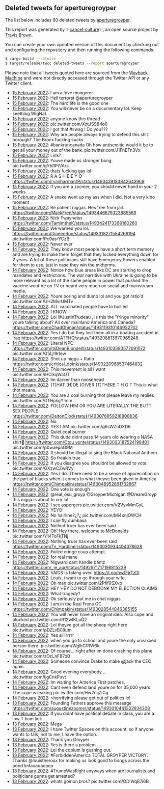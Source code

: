 ## Deleted tweets for aperturegroyper

The list below includes 80 deleted tweets by
[aperturegroyper](https://twitter.com/aperturegroyper).



This report was generated by ✨[cancel-culture](https://github.com/travisbrown/cancel-culture)✨,
an open source project by [Travis Brown](https://twitter.com/travisbrown).

You can create your own updated version of this document by checking out and configuring the
repository and then running the following commands:

```bash
$ cargo build --release
$ target/release/twcc deleted-tweets --report aperturegroyper
```

Please note that all tweets quoted here are sourced from the
[Wayback Machine](https://web.archive.org) and were not directly accessed through the Twitter API or
any Twitter client.

* [15 February 2022](https://web.archive.org/web/20220215110316/https://twitter.com/aperturegroyper/status/1493540120607309829): I am a love mongerer <!--1493540120607309829-->
* [15 February 2022](https://web.archive.org/web/20220215110151/https://twitter.com/aperturegroyper/status/1493539783666245635): Heil terrorst  @aperturegroyper <!--1493539783666245635-->
* [15 February 2022](https://web.archive.org/web/20220215103927/https://twitter.com/aperturegroyper/status/1493534124740653056): The hard life is the good one <!--1493534124740653056-->
* [15 February 2022](https://web.archive.org/web/20220215101655/https://twitter.com/aperturegroyper/status/1493528471485796352): You will never be on a documentary lol. Keep seething WigNat. <!--1493528471485796352-->
* [15 February 2022](https://web.archive.org/web/20220215101600/https://twitter.com/aperturegroyper/status/1493527630301343745): anyone know this thread <!--1493527630301343745-->
* [15 February 2022](https://web.archive.org/web/20220215101256/https://twitter.com/aperturegroyper/status/1493527446460801024): pic.twitter.com/XotJSS84o0 <!--1493527446460801024-->
* [15 February 2022](https://web.archive.org/web/20220215083210/https://twitter.com/aperturegroyper/status/1493502056799293440): I got that  #swag ! Do you??? <!--1493502056799293440-->
* [15 February 2022](https://web.archive.org/web/20220215082703/https://twitter.com/aperturegroyper/status/1493500781257011202): Why are people always trying to defend this shit borough?   The Bronx fucking sucks <!--1493500781257011202-->
* [15 February 2022](https://web.archive.org/web/20220215082615/https://twitter.com/aperturegroyper/status/1493500564906385408): #bankruncanada  Oh how antisemitic would it be to get all your money out of the bank. pic.twitter.com/J1FnETn3Vx <!--1493500564906385408-->
* [15 February 2022](https://web.archive.org/web/20220215070004/https://twitter.com/aperturegroyper/status/1493478888760033280): Link? <!--1493478888760033280-->
* [15 February 2022](https://web.archive.org/web/20220215065854/https://twitter.com/aperturegroyper/status/1493478595494354945): Youve made us stronger bong. pic.twitter.com/gYbRPtVArs <!--1493478595494354945-->
* [15 February 2022](https://web.archive.org/web/20220215054226/https://twitter.com/aperturegroyper/status/1493459398882209792): thats fucking gay lol <!--1493459398882209792-->
* [15 February 2022](https://web.archive.org/web/20220215054122/https://twitter.com/aperturegroyper/status/1493459110641258499): R A S H E E Y O https://twitter.com/ryanharman19/status/1493439183842643969 <!--1493459110641258499-->
* [15 February 2022](https://web.archive.org/web/20220215052709/https://twitter.com/aperturegroyper/status/1493455552923553793): If you are a zoomer, you should never hand in your 2 weeks <!--1493455552923553793-->
* [15 February 2022](https://web.archive.org/web/20220215045444/https://twitter.com/aperturegroyper/status/1493447381983059972): A snake went up my ass when I did. Not a very kino moment <!--1493447381983059972-->
* [15 February 2022](https://web.archive.org/web/20220215045433/https://twitter.com/aperturegroyper/status/1493447278006358016): Be patient niggas. Hes free from jail. https://twitter.com/MackFren/status/1493446679323885569 <!--1493447278006358016-->
* [15 February 2022](https://web.archive.org/web/20220215033258/https://twitter.com/aperturegroyper/status/1493426754169487366): Nick Fwaynetss https://twitter.com/TamimtheK/status/1493424173368160260 <!--1493426754169487366-->
* [15 February 2022](https://web.archive.org/web/20220215000943/https://twitter.com/aperturegroyper/status/1493375648022339586): We warned you lol.  https://twitter.com/DineenRon/status/1493318271554269194  pic.twitter.com/Pc0asrYCzB <!--1493375648022339586-->
* [15 February 2022](https://web.archive.org/web/20220215000907/https://twitter.com/aperturegroyper/status/1493375484624875520): Never ever <!--1493375484624875520-->
* [14 February 2022](https://web.archive.org/web/20220214213710/https://twitter.com/aperturegroyper/status/1493337260837777413): They know most people have a short term memory and are trying to make them forget that they locked everything down for 2 years. A lot of these politicians still have Emergency Powers enabled for them to use, just in case they win the midterms. <!--1493337260837777413-->
* [14 February 2022](https://web.archive.org/web/20220214213510/https://twitter.com/aperturegroyper/status/1493336756988559367): Notice how blue areas like DC are starting to drop mandates and restrictions. The war narritive with Ukraine is going to be more relevant as a lot of the same people in power that pushed the vaccine wont be on TV or heard very much on social and mainstream media. <!--1493336756988559367-->
* [14 February 2022](https://web.archive.org/web/20220214213427/https://twitter.com/aperturegroyper/status/1493336017729998850): Youre boring and dumb lol and you got ratio'd pic.twitter.com/UH2MvrUMTv <!--1493336017729998850-->
* [14 February 2022](https://web.archive.org/web/20220214191829/https://twitter.com/aperturegroyper/status/1493302358788526081): ALL vaccinated people have to bullied <!--1493302358788526081-->
* [14 February 2022](https://web.archive.org/web/20220214191758/https://twitter.com/aperturegroyper/status/1493302223857664003): I KNOW <!--1493302223857664003-->
* [14 February 2022](https://web.archive.org/web/20220214180950/https://twitter.com/aperturegroyper/status/1493285068219076608): Lol  @JustinTrudeau , is this the "fringe minority" youre talking about? All over mainland America and  Canada? https://twitter.com/ChadOhman/status/1493119310146932742 <!--1493285068219076608-->
* [14 February 2022](https://web.archive.org/web/20220214181003/https://twitter.com/aperturegroyper/status/1493284500779978758): Yes I do but they lost them all in a boating accident in Iraq https://twitter.com/ATFHQ/status/1493208813670965248 <!--1493284500779978758-->
* [14 February 2022](https://web.archive.org/web/20220214174452/https://twitter.com/aperturegroyper/status/1493278797357010948): Literal NPC.  https://twitter.com/ItsDeanBlundell/status/1493103393577091072  pic.twitter.com/Q5LjI9rtew <!--1493278797357010948-->
* [14 February 2022](https://web.archive.org/web/20220214213215/https://twitter.com/aperturegroyper/status/1493263711817150476): Shut up nigga + Ratio https://twitter.com/critical_doink/status/1493220968537464832 <!--1493263711817150476-->
* [14 February 2022](https://web.archive.org/web/20220214062031/https://twitter.com/aperturegroyper/status/1493106548356395008): This movement is all I want pic.twitter.com/iHClkqWaOT <!--1493106548356395008-->
* [14 February 2022](https://web.archive.org/web/20220214051421/https://twitter.com/aperturegroyper/status/1493089916120715264): Im darker than noosehead <!--1493089916120715264-->
* [14 February 2022](https://web.archive.org/web/20220214043909/https://twitter.com/aperturegroyper/status/1493081082580946946): (T)HAT (H)OE (O)VER (T)THERE  T   H  O  T   This is what thot means. <!--1493081082580946946-->
* [14 February 2022](https://web.archive.org/web/20220214043322/https://twitter.com/aperturegroyper/status/1493079566855909378): You are a coal burning thot please leave my replies pic.twitter.com/GTHpkgYImm <!--1493080638106353669-->
* [14 February 2022](https://web.archive.org/web/20220214043423/https://twitter.com/aperturegroyper/status/1493079868204097539): FOLLOW HIM OR YOU ARE LITERALLY THE BUTT SEX PEOPLE https://twitter.com/DaltonClod/status/1493076859218808836 <!--1493079868204097539-->
* [14 February 2022](https://web.archive.org/web/20220214043346/https://twitter.com/aperturegroyper/status/1493079726247788545): No <!--1493079726247788545-->
* [14 February 2022](https://web.archive.org/web/20220214043322/https://twitter.com/aperturegroyper/status/1493079566855909378): YES I AM pic.twitter.com/g6sWZnDXD6 <!--1493079566855909378-->
* [14 February 2022](https://web.archive.org/web/20220214040358/https://twitter.com/aperturegroyper/status/1493072766853128195): Quiet coal burner <!--1493073314000089091-->
* [14 February 2022](https://web.archive.org/web/20220214040358/https://twitter.com/aperturegroyper/status/1493072766853128195): This dude didnt pass 14 years old wearing a NASA shirt🤡  https://twitter.com/Otcu_vonte/status/1493063187524198401  pic.twitter.com/p0waepaG9M <!--1493072766853128195-->
* [14 February 2022](https://web.archive.org/web/20220214040014/https://twitter.com/aperturegroyper/status/1493071265174855684): It should be illegal to sing the Black National Anthem <!--1493071265174855684-->
* [14 February 2022](https://web.archive.org/web/20220214030145/https://twitter.com/aperturegroyper/status/1493056554718879744): So freakin true <!--1493056554718879744-->
* [14 February 2022](https://web.archive.org/web/20220214025846/https://twitter.com/aperturegroyper/status/1493055759449567233): If you disagree you shouldnt be allowed to vote. pic.twitter.com/GXzwCZwRVy <!--1493055759449567233-->
* [14 February 2022](https://web.archive.org/web/20220214023840/https://twitter.com/aperturegroyper/status/1493050739253518343): Yes I do. There need to be a sense of appreciation on the part of blacks when it comes to what theyve been given in America. https://twitter.com/Chimpakin/status/1493048952861732867 <!--1493050739253518343-->
* [14 February 2022](https://web.archive.org/web/20220214023403/https://twitter.com/aperturegroyper/status/1493049584783921157): One vote is enough <!--1493049584783921157-->
* [14 February 2022](https://web.archive.org/web/20220214023246/https://twitter.com/aperturegroyper/status/1493049251038904327): @real_osu_groyp   @GroyperMichigan   @DreamGroyp  this nigga is about to cry lol <!--1493049251038904327-->
* [14 February 2022](https://web.archive.org/web/20220214022702/https://twitter.com/aperturegroyper/status/1493047833091526657): I see aspergers pic.twitter.com/V2VyvMmGyL <!--1493047833091526657-->
* [14 February 2022](https://web.archive.org/web/20220214022459/https://twitter.com/aperturegroyper/status/1493047307029331975): YEYO <!--1493047307029331975-->
* [14 February 2022](https://web.archive.org/web/20220214022137/https://twitter.com/aperturegroyper/status/1493046473415704578): No hairline?¿?¿ pic.twitter.com/Mi4xnjOWCH <!--1493046473415704578-->
* [14 February 2022](https://web.archive.org/web/20220214022101/https://twitter.com/aperturegroyper/status/1493046271933829127): I can fly dumbasa <!--1493046271933829127-->
* [14 February 2022](https://web.archive.org/web/20220214022051/https://twitter.com/aperturegroyper/status/1493046233350422528): Nothinf truer has ever been said <!--1493046233350422528-->
* [14 February 2022](https://web.archive.org/web/20220214022006/https://twitter.com/aperturegroyper/status/1493046040022425603): Oh! Hey there, welcome to McDonalds pic.twitter.com/Y14ToFkTNj <!--1493046040022425603-->
* [14 February 2022](https://web.archive.org/web/20220214020224/https://twitter.com/aperturegroyper/status/1493042270647595009): Nothing truer has ever been said https://twitter.com/Tn_Hardliner/status/1493030934404378628 <!--1493042270647595009-->
* [14 February 2022](https://web.archive.org/web/20220214020441/https://twitter.com/aperturegroyper/status/1493042197712850947): Failed cringe coup attempt. <!--1493042197712850947-->
* [14 February 2022](https://web.archive.org/web/20220214015323/https://twitter.com/aperturegroyper/status/1493039316750241796): for real mane <!--1493039316750241796-->
* [14 February 2022](https://web.archive.org/web/20220214013756/https://twitter.com/aperturegroyper/status/1493035459873841158): Nigward cant handle bantz https://twitter.com/_je_aur/status/1492971717198815239 <!--1493035459873841158-->
* [14 February 2022](https://web.archive.org/web/20220214012106/https://twitter.com/aperturegroyper/status/1493032520128110594): VAIDS is taking over. https://t.co/hw1FjrTzDl <!--1493032520128110594-->
* [14 February 2022](https://web.archive.org/web/20220214012432/https://twitter.com/aperturegroyper/status/1493032085694689282): Louis, i want to go through your wife. <!--1493032085694689282-->
* [14 February 2022](https://web.archive.org/web/20220214012237/https://twitter.com/aperturegroyper/status/1493031613185339392): Oh man pic.twitter.com/2Pflf9SXvp <!--1493031613185339392-->
* [14 February 2022](https://web.archive.org/web/20220214012140/https://twitter.com/aperturegroyper/status/1493031363871744000): HEY HEY DO NOT DEBOONK MY ELECTION CLAIMS <!--1493031363871744000-->
* [14 February 2022](https://web.archive.org/web/20220214011607/https://twitter.com/aperturegroyper/status/1493029984537124866): What tragedy? <!--1493029984537124866-->
* [14 February 2022](https://web.archive.org/web/20220214011816/https://twitter.com/aperturegroyper/status/1493029906359504902): Ok seriously put me in chat niggas <!--1493029906359504902-->
* [14 February 2022](https://web.archive.org/web/20220214011506/https://twitter.com/aperturegroyper/status/1493029701517918208): I am in the Real Frens GC https://twitter.com/Chimpakin/status/1493028544846385155 <!--1493029701517918208-->
* [14 February 2022](https://web.archive.org/web/20220214011428/https://twitter.com/aperturegroyper/status/1493029568743104520): You will never have an original idea. Also cope and blocked pic.twitter.com/R12wIKLuQ2 <!--1493029568743104520-->
* [14 February 2022](https://web.archive.org/web/20220214010858/https://twitter.com/aperturegroyper/status/1493028170471297024): Lol theyve got all the sheep right here pic.twitter.com/pDZLvB08um <!--1493028170471297024-->
* [14 February 2022](https://web.archive.org/web/20220214010755/https://twitter.com/aperturegroyper/status/1493027896964878337): Yes siiiirrrrr <!--1493027896964878337-->
* [14 February 2022](https://web.archive.org/web/20220214010703/https://twitter.com/aperturegroyper/status/1493027708355362821): when you go to school and youre the only unvaxxed person there. pic.twitter.com/WglhGfRW6k <!--1493027708355362821-->
* [14 February 2022](https://web.archive.org/web/20220214010159/https://twitter.com/aperturegroyper/status/1493026424550219784): Of course....right after im done crashing this plane pic.twitter.com/zOcLnFB7xB <!--1493026424550219784-->
* [14 February 2022](https://web.archive.org/web/20220214010100/https://twitter.com/aperturegroyper/status/1493026161831682049): Someone convince Drake to make  @jack  the CEO again. <!--1493026161831682049-->
* [14 February 2022](https://web.archive.org/web/20220214010010/https://twitter.com/aperturegroyper/status/1493025935226028034): Good evening everybody.... pic.twitter.com/IjgCnkPovt <!--1493025935226028034-->
* [14 February 2022](https://web.archive.org/web/20220214003124/https://twitter.com/aperturegroyper/status/1493018727385812993): Im waiting for America First patches. <!--1493018727385812993-->
* [14 February 2022](https://web.archive.org/web/20220214002525/https://twitter.com/aperturegroyper/status/1493017196234223619): Cant even defend land youre on for 35,000 years. The cope is leaking pic.twitter.com/Hw2nijZlCg <!--1493017196234223619-->
* [14 February 2022](https://web.archive.org/web/20220214001810/https://twitter.com/aperturegroyper/status/1493015370080391169): >horrifying  please get out of politics lol <!--1493015370080391169-->
* [13 February 2022](https://web.archive.org/web/20220214000418/https://twitter.com/aperturegroyper/status/1493011905346166787): Founding Fathers approve this message https://twitter.com/augustinezoomer/status/1493010441332834308 <!--1493011905346166787-->
* [13 February 2022](https://web.archive.org/web/20220214000348/https://twitter.com/aperturegroyper/status/1493011772831371268): If you didnt have political debate in class, you are a low T bum kek <!--1493011772831371268-->
* [13 February 2022](https://web.archive.org/web/20220214000508/https://twitter.com/aperturegroyper/status/1493011457218387973): Mega <!--1493011457218387973-->
* [13 February 2022](https://web.archive.org/web/20220213235946/https://twitter.com/aperturegroyper/status/1493010773932662789): I have Twitter Spaces on this account, so if anyone wants to talk, not to me, I have the option. <!--1493010773932662789-->
* [13 February 2022](https://web.archive.org/web/20220213235401/https://twitter.com/aperturegroyper/status/1493010523339857920): Thank you Groyper <!--1493010523339857920-->
* [13 February 2022](https://web.archive.org/web/20220213234922/https://twitter.com/aperturegroyper/status/1493008145584640000): Yes is there a problem. <!--1493008145584640000-->
* [13 February 2022](https://web.archive.org/web/20220213234857/https://twitter.com/aperturegroyper/status/1493008018161733639): Lol the copium is gushing out. <!--1493008018161733639-->
* [13 February 2022](https://web.archive.org/web/20220213234815/https://twitter.com/aperturegroyper/status/1493007330098696194): #ForbiddenAmerica  TOTAL GROYPER VICTORY.   Thanks  @louistheroux  for making us look good to bongs across the pond lmfaoaoaoaoa <!--1493007330098696194-->
* [13 February 2022](https://web.archive.org/web/20220213234516/https://twitter.com/aperturegroyper/status/1493007097063165955): #TrumpWasRight  anyways when are journalists and politicians gunna get arrested? <!--1493007097063165955-->
* [13 February 2022](https://web.archive.org/web/20220213234425/https://twitter.com/aperturegroyper/status/1493006891731062786): whats goinon bros? pic.twitter.com/QDlWqB7i6B <!--1493006891731062786-->
